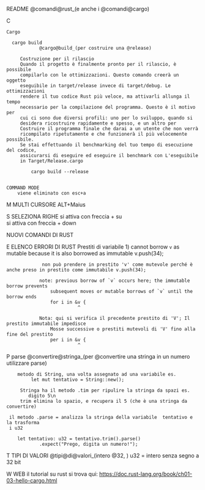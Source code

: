 README
		@comandi@rust_(e anche i @comandi@cargo)

C
	
	Cargo
		
      cargo build
      			@cargo@build_(per costruire una @release)
      			
         Costruzione per il rilascio
         Quando il progetto è finalmente pronto per il rilascio, è possibile 
         compilarlo con le ottimizzazioni. Questo comando creerà un oggetto 
         eseguibile in target/release invece di target/debug. Le ottimizzazioni 
         rendere il tuo codice Rust più veloce, ma attivarli allunga il tempo 
         necessario per la compilazione del programma. Questo è il motivo per 
         cui ci sono due diversi profili: uno per lo sviluppo, quando si 
         desidera ricostruire rapidamente e spesso, e un altro per 
         Costruire il programma finale che darai a un utente che non verrà 
         ricompilato ripetutamente e che funzionerà il più velocemente possibile. 
         Se stai effettuando il benchmarking del tuo tempo di esecuzione del codice, 
         assicurarsi di eseguire ed eseguire il benchmark con L'eseguibile 
         in Target/Release.cargo  

             cargo build --release


	COMMAND MODE
		viene eliminato con esc+a

M
	MULTI CURSORE
		ALT+Maius

S
	SELEZIONA RIGHE
		si attiva con freccia + su	
		si attiva con freccia + down	


		



NUOVI COMANDI DI RUST

E
	ELENCO ERRORI DI RUST
		Prestiti di variabile
			1)  cannot borrow `v` as mutable because it is also borrowed as immutable
    			v.push(34);

    			 non può prendere in prestito 'v' come mutevole perché è anche preso in prestito come immutabile v.push(34);

    			note: previous borrow of `v` occurs here; the immutable borrow prevents
					subsequent moves or mutable borrows of `v` until the borrow ends
					for i in &v {
					          ^

	          	Nota: qui si verifica il precedente prestito di 'V'; Il prestito immutabile impedisce
					Mosse successive o prestiti mutevoli di 'V' fino alla fine del prestito
					per i in &v {
					          ^

P
	parse
			@convertire@stringa_(per @convertire una stringa in un numero utilizzare parse)

		metodo di String, una volta assegnato ad una variabile es.
			 let mut tentativo = String::new();

		 Stringa ha il metodo .tim per ripulire la stringa da spazi es. 
		 	digito 5\n
		 trim elimina lo spazio, e recupera il 5 (che è una stringa da convertire)	

	 il metodo .parse = analizza la stringa della variabile  tentativo e la trasforma
	 i u32

        let tentativo: u32 = tentativo.trim().parse()
        		.expect("Prego, digita un numero!");
		



T
	TIPI DI VALORI
			@tipi@di@valori_(intero @32, )
		u32 = intero senza segno a 32 bit

W
	WEB
	    il tutorial su rust si trova qui:
	        https://doc.rust-lang.org/book/ch01-03-hello-cargo.html
